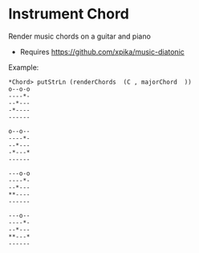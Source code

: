 Instrument Chord
=====

Render music chords on a guitar and piano

* Requires https://github.com/xpika/music-diatonic

Example:

```
*Chord> putStrLn (renderChords  (C , majorChord  ))
o--o-o
----*-
--*---
-*----
------
       
o--o--
----*-
--*---
-*---*
------
       
---o-o
----*-
--*---
**----
------
       
---o--
----*-
--*---
**---*
------
```
